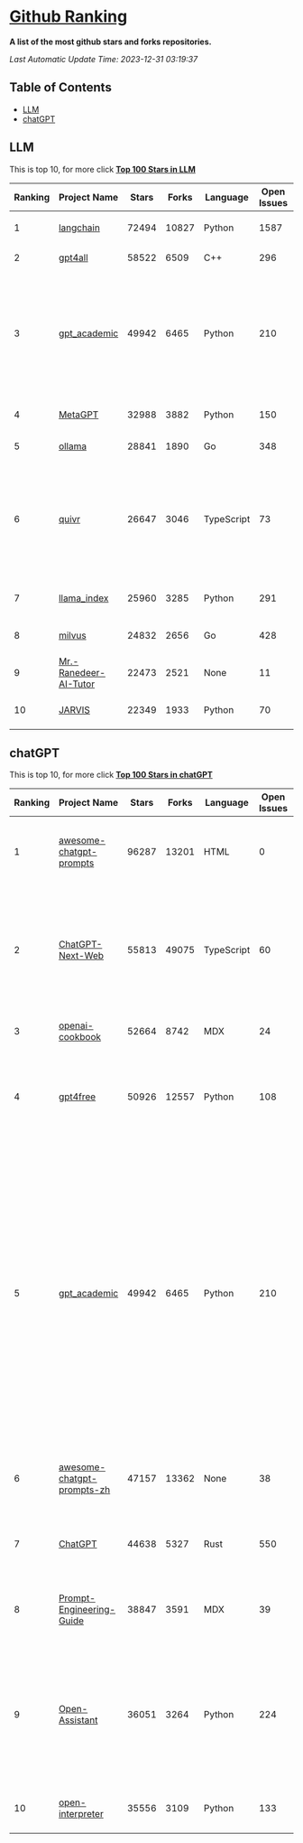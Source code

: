 [Github Ranking](./README.md)
==========

**A list of the most github stars and forks repositories.**

*Last Automatic Update Time: 2023-12-31 03:19:37*

## Table of Contents
 * [LLM](#LLM)
 * [chatGPT](#chatGPT)

## LLM

This is top 10, for more click **[Top 100 Stars in LLM](Top100/LLM.md)**

| Ranking | Project Name | Stars | Forks | Language | Open Issues | Description | Last Commit |
| ------- | ------------ | ----- | ----- | -------- | ----------- | ----------- | ----------- |
| 1 | [langchain](https://github.com/langchain-ai/langchain) | 72494 | 10827 | Python | 1587 | ⚡ Building applications with LLMs through composability ⚡ | 2023-12-31T02:58:54Z |
| 2 | [gpt4all](https://github.com/nomic-ai/gpt4all) | 58522 | 6509 | C++ | 296 | gpt4all: open-source LLM chatbots that you can run anywhere | 2023-12-29T23:04:42Z |
| 3 | [gpt_academic](https://github.com/binary-husky/gpt_academic) | 49942 | 6465 | Python | 210 | 为ChatGPT/GLM提供实用化交互界面，特别优化论文阅读/润色/写作体验，模块化设计，支持自定义快捷按钮&函数插件，支持Python和C++等项目剖析&自译解功能，PDF/LaTex论文翻译&总结功能，支持并行问询多种LLM模型，支持chatglm2等本地模型。兼容文心一言, moss, llama2, rwkv, claude2, 通义千问, 书生, 讯飞星火等。 | 2023-12-29T18:59:42Z |
| 4 | [MetaGPT](https://github.com/geekan/MetaGPT) | 32988 | 3882 | Python | 150 | 🌟 The Multi-Agent Framework: Given one line Requirement, return PRD, Design, Tasks, Repo | 2023-12-30T15:42:06Z |
| 5 | [ollama](https://github.com/jmorganca/ollama) | 28841 | 1890 | Go | 348 | Get up and running with Llama 2 and other large language models locally | 2023-12-30T23:00:00Z |
| 6 | [quivr](https://github.com/StanGirard/quivr) | 26647 | 3046 | TypeScript | 73 | Your GenAI Second Brain 🧠  A personal productivity assistant (RAG) ⚡️🤖 Chat with your docs (PDF, CSV, ...)  & apps using Langchain, GPT 3.5 / 4 turbo, Private, Anthropic, VertexAI, Ollama, LLMs, that you can share with users !  Local & Private alternative to OpenAI GPTs & ChatGPT powered by retrieval-augmented generation  | 2023-12-30T20:48:36Z |
| 7 | [llama_index](https://github.com/run-llama/llama_index) | 25960 | 3285 | Python | 291 | LlamaIndex (formerly GPT Index) is a data framework for your LLM applications | 2023-12-30T23:06:08Z |
| 8 | [milvus](https://github.com/milvus-io/milvus) | 24832 | 2656 | Go | 428 | A cloud-native vector database, storage for next generation AI applications | 2023-12-30T18:20:05Z |
| 9 | [Mr.-Ranedeer-AI-Tutor](https://github.com/JushBJJ/Mr.-Ranedeer-AI-Tutor) | 22473 | 2521 | None | 11 | A GPT-4 AI Tutor Prompt for customizable personalized learning experiences. | 2023-11-18T21:18:14Z |
| 10 | [JARVIS](https://github.com/microsoft/JARVIS) | 22349 | 1933 | Python | 70 | JARVIS, a system to connect LLMs with ML community. Paper: https://arxiv.org/pdf/2303.17580.pdf | 2023-12-04T10:58:34Z |


## chatGPT

This is top 10, for more click **[Top 100 Stars in chatGPT](Top100/chatGPT.md)**

| Ranking | Project Name | Stars | Forks | Language | Open Issues | Description | Last Commit |
| ------- | ------------ | ----- | ----- | -------- | ----------- | ----------- | ----------- |
| 1 | [awesome-chatgpt-prompts](https://github.com/f/awesome-chatgpt-prompts) | 96287 | 13201 | HTML | 0 | This repo includes ChatGPT prompt curation to use ChatGPT better. | 2023-12-26T19:32:51Z |
| 2 | [ChatGPT-Next-Web](https://github.com/ChatGPTNextWeb/ChatGPT-Next-Web) | 55813 | 49075 | TypeScript | 60 | A cross-platform ChatGPT/Gemini UI (Web / PWA / Linux / Win / MacOS). 一键拥有你自己的跨平台 ChatGPT/Gemini 应用。 | 2023-12-30T18:48:20Z |
| 3 | [openai-cookbook](https://github.com/openai/openai-cookbook) | 52664 | 8742 | MDX | 24 | Examples and guides for using the OpenAI API | 2023-12-31T00:27:33Z |
| 4 | [gpt4free](https://github.com/xtekky/gpt4free) | 50926 | 12557 | Python | 108 | The official gpt4free repository \| various collection of powerful language models | 2023-12-29T01:17:17Z |
| 5 | [gpt_academic](https://github.com/binary-husky/gpt_academic) | 49942 | 6465 | Python | 210 | 为ChatGPT/GLM提供实用化交互界面，特别优化论文阅读/润色/写作体验，模块化设计，支持自定义快捷按钮&函数插件，支持Python和C++等项目剖析&自译解功能，PDF/LaTex论文翻译&总结功能，支持并行问询多种LLM模型，支持chatglm2等本地模型。兼容文心一言, moss, llama2, rwkv, claude2, 通义千问, 书生, 讯飞星火等。 | 2023-12-29T18:59:42Z |
| 6 | [awesome-chatgpt-prompts-zh](https://github.com/PlexPt/awesome-chatgpt-prompts-zh) | 47157 | 13362 | None | 38 | ChatGPT 中文调教指南。各种场景使用指南。学习怎么让它听你的话。 | 2023-12-06T17:31:31Z |
| 7 | [ChatGPT](https://github.com/lencx/ChatGPT) | 44638 | 5327 | Rust | 550 | 🔮 ChatGPT Desktop Application (Mac, Windows and Linux) | 2023-12-20T03:20:35Z |
| 8 | [Prompt-Engineering-Guide](https://github.com/dair-ai/Prompt-Engineering-Guide) | 38847 | 3591 | MDX | 39 | 🐙 Guides, papers, lecture, notebooks and resources for prompt engineering | 2023-12-28T23:34:56Z |
| 9 | [Open-Assistant](https://github.com/LAION-AI/Open-Assistant) | 36051 | 3264 | Python | 224 | OpenAssistant is a chat-based assistant that understands tasks, can interact with third-party systems, and retrieve information dynamically to do so. | 2023-12-05T08:06:59Z |
| 10 | [open-interpreter](https://github.com/KillianLucas/open-interpreter) | 35556 | 3109 | Python | 133 | OpenAI's Code Interpreter in your terminal, running locally | 2023-12-28T12:21:14Z |

